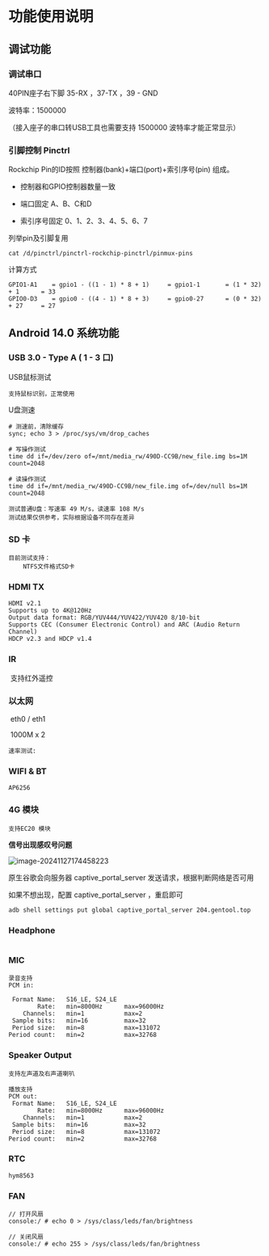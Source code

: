 # 功能使用说明



## 调试功能

### 调试串口

40PIN座子右下脚 35-RX ，37-TX  ，39 - GND

波特率：1500000 

（接入座子的串口转USB工具也需要支持 1500000 波特率才能正常显示）



### 引脚控制 Pinctrl 

Rockchip Pin的ID按照 控制器(bank)+端口(port)+索引序号(pin) 组成。

* 控制器和GPIO控制器数量一致

* 端口固定 A、B、C和D

* 索引序号固定 0、1、2、3、4、5、6、7



列举pin及引脚复用

```
cat /d/pinctrl/pinctrl-rockchip-pinctrl/pinmux-pins
```



计算方式

```
GPIO1-A1	= gpio1 - ((1 - 1) * 8 + 1)		= gpio1-1		= (1 * 32) + 1 		= 33
GPIO0-D3	= gpio0 - ((4 - 1) * 8 + 3)		= gpio0-27 		= (0 * 32) + 27 	= 27
```







## Android 14.0 系统功能

### USB 3.0 - Type A ( 1 - 3 口)

USB鼠标测试

```
支持鼠标识别，正常使用
```



U盘测速

```
# 测速前，清除缓存
sync; echo 3 > /proc/sys/vm/drop_caches

# 写操作测试
time dd if=/dev/zero of=/mnt/media_rw/490D-CC9B/new_file.img bs=1M count=2048

# 读操作测试
time dd if=/mnt/media_rw/490D-CC9B/new_file.img of=/dev/null bs=1M count=2048

测试普通U盘：写速率 49 M/s，读速率 108 M/s
测试结果仅供参考，实际根据设备不同存在差异
```



### SD 卡

```
目前测试支持：
	NTFS文件格式SD卡
```



### HDMI TX 

```
HDMI v2.1
Supports up to 4K@120Hz
Output data format: RGB/YUV444/YUV422/YUV420 8/10-bit
Supports CEC (Consumer Electronic Control) and ARC (Audio Return Channel)
HDCP v2.3 and HDCP v1.4
```



### IR

​		支持红外遥控



### 以太网

​		eth0 / eth1

​		1000M x 2

```
速率测试:

```



### WIFI & BT

```
AP6256
```



### 4G 模块

```
支持EC20 模块
```

**信号出现感叹号问题**

![image-20241127174458223](C:\Users\16708\AppData\Roaming\Typora\typora-user-images\image-20241127174458223.png)

原生谷歌会向服务器 captive_portal_server 发送请求，根据判断网络是否可用

如果不想出现，配置 captive_portal_server ，重启即可

```
adb shell settings put global captive_portal_server 204.gentool.top
```



### Headphone

```
```



### MIC

```
录音支持
PCM in:

 Format Name:   S16_LE, S24_LE
        Rate:   min=8000Hz      max=96000Hz
    Channels:   min=1           max=2
 Sample bits:   min=16          max=32
 Period size:   min=8           max=131072
Period count:   min=2           max=32768
```



### Speaker Output

```
支持左声道及右声道喇叭

播放支持
PCM out:
 Format Name:   S16_LE, S24_LE
        Rate:   min=8000Hz      max=96000Hz
    Channels:   min=1           max=2
 Sample bits:   min=16          max=32
 Period size:   min=8           max=131072
Period count:   min=2           max=32768
```



### RTC

```
hym8563
```



### FAN

```
// 打开风扇
console:/ # echo 0 > /sys/class/leds/fan/brightness

// 关闭风扇
console:/ # echo 255 > /sys/class/leds/fan/brightness
```



